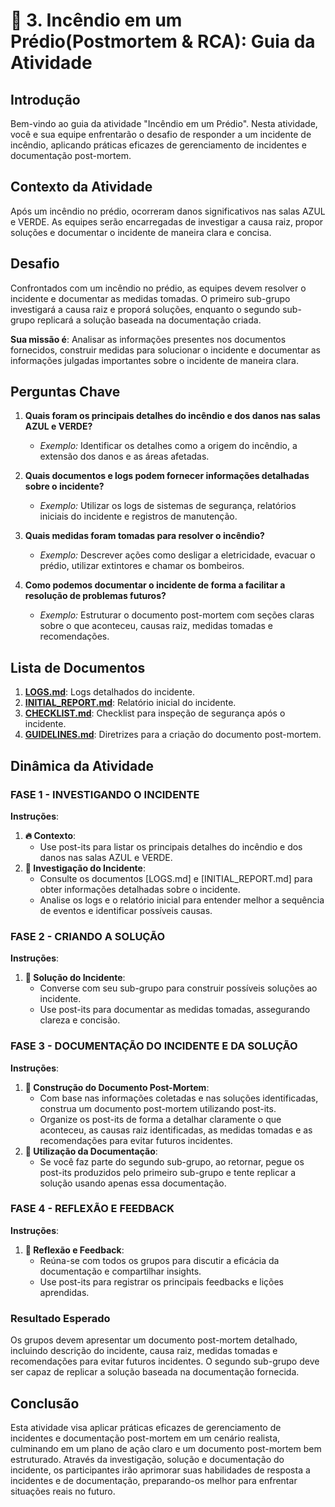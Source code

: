 # 🎯 3. Incêndio em um Prédio(Postmortem & RCA): Guia da Atividade

## Introdução

Bem-vindo ao guia da atividade "Incêndio em um Prédio". Nesta atividade, você e sua equipe enfrentarão o desafio de responder a um incidente de incêndio, aplicando práticas eficazes de gerenciamento de incidentes e documentação post-mortem.

## Contexto da Atividade

Após um incêndio no prédio, ocorreram danos significativos nas salas AZUL e VERDE. As equipes serão encarregadas de investigar a causa raiz, propor soluções e documentar o incidente de maneira clara e concisa.

## Desafio

Confrontados com um incêndio no prédio, as equipes devem resolver o incidente e documentar as medidas tomadas. O primeiro sub-grupo investigará a causa raiz e proporá soluções, enquanto o segundo sub-grupo replicará a solução baseada na documentação criada.

**Sua missão é**: Analisar as informações presentes nos documentos fornecidos, construir medidas para solucionar o incidente e documentar as informações julgadas importantes sobre o incidente de maneira clara.

## Perguntas Chave

1. **Quais foram os principais detalhes do incêndio e dos danos nas salas AZUL e VERDE?**
   - *Exemplo:* Identificar os detalhes como a origem do incêndio, a extensão dos danos e as áreas afetadas.

2. **Quais documentos e logs podem fornecer informações detalhadas sobre o incidente?**
   - *Exemplo:* Utilizar os logs de sistemas de segurança, relatórios iniciais do incidente e registros de manutenção.

3. **Quais medidas foram tomadas para resolver o incêndio?**
   - *Exemplo:* Descrever ações como desligar a eletricidade, evacuar o prédio, utilizar extintores e chamar os bombeiros.

4. **Como podemos documentar o incidente de forma a facilitar a resolução de problemas futuros?**
   - *Exemplo:* Estruturar o documento post-mortem com seções claras sobre o que aconteceu, causas raiz, medidas tomadas e recomendações.

## Lista de Documentos

1. **[LOGS.md](/desafios/3_PostMortem/LOGS.md)**: Logs detalhados do incidente.
2. **[INITIAL_REPORT.md](/desafios/3_PostMortem/INITIAL_REPORT.md)**: Relatório inicial do incidente.
3. **[CHECKLIST.md](/desafios/3_PostMortem/CHECKLIST.md)**: Checklist para inspeção de segurança após o incidente.
4. **[GUIDELINES.md](/desafios/3_PostMortem/GUIDELINES.md)**: Diretrizes para a criação do documento post-mortem.

## Dinâmica da Atividade

### FASE 1 - INVESTIGANDO O INCIDENTE

**Instruções**:

1. **🔥 Contexto**:
    - Use post-its para listar os principais detalhes do incêndio e dos danos nas salas AZUL e VERDE.
2. **🔎 Investigação do Incidente**:
    - Consulte os documentos [LOGS.md] e [INITIAL_REPORT.md] para obter informações detalhadas sobre o incidente.
    - Analise os logs e o relatório inicial para entender melhor a sequência de eventos e identificar possíveis causas.

### FASE 2 - CRIANDO A SOLUÇÃO

**Instruções**:

1. **🔧 Solução do Incidente**:
    - Converse com seu sub-grupo para construir possíveis soluções ao incidente.
    - Use post-its para documentar as medidas tomadas, assegurando clareza e concisão.

### FASE 3 - DOCUMENTAÇÃO DO INCIDENTE E DA SOLUÇÃO

**Instruções**:

1. **📜 Construção do Documento Post-Mortem**:
    - Com base nas informações coletadas e nas soluções identificadas, construa um documento post-mortem utilizando post-its.
    - Organize os post-its de forma a detalhar claramente o que aconteceu, as causas raiz identificadas, as medidas tomadas e as recomendações para evitar futuros incidentes.
2. **📝 Utilização da Documentação**:
    - Se você faz parte do segundo sub-grupo, ao retornar, pegue os post-its produzidos pelo primeiro sub-grupo e tente replicar a solução usando apenas essa documentação.

### FASE 4 - REFLEXÃO E FEEDBACK

**Instruções**:

1. **🔄 Reflexão e Feedback**:
    - Reúna-se com todos os grupos para discutir a eficácia da documentação e compartilhar insights.
    - Use post-its para registrar os principais feedbacks e lições aprendidas.

### Resultado Esperado

Os grupos devem apresentar um documento post-mortem detalhado, incluindo descrição do incidente, causa raiz, medidas tomadas e recomendações para evitar futuros incidentes. O segundo sub-grupo deve ser capaz de replicar a solução baseada na documentação fornecida.

## Conclusão

Esta atividade visa aplicar práticas eficazes de gerenciamento de incidentes e documentação post-mortem em um cenário realista, culminando em um plano de ação claro e um documento post-mortem bem estruturado. Através da investigação, solução e documentação do incidente, os participantes irão aprimorar suas habilidades de resposta a incidentes e de documentação, preparando-os melhor para enfrentar situações reais no futuro.
